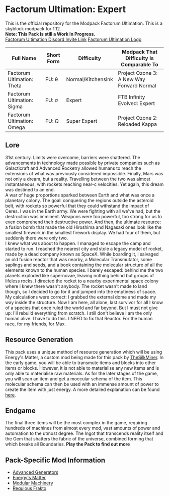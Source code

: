 # Factorum Ultimation: Expert
This is the official repository for the Modpack Factorum Ultimation. This is a skyblock modpack for 1.12. <br/>
**Note: This Pack is still a Work In Progress.** <br/>
[Factorum Ultimation Discord Invite Link](https://discord.gg/GjJCHdr) [Factorum Ultimation Logo](https://github.com/Redfire75369/FactorumUltimation/blob/master/docs/images/Factorum_Ultimation_Logo.png)

| Full Name | Short Form | Difficulty | Modpack  That Difficulty Is Comparable To |
| ---------------- | ----------------- | ------------- | --------------------------------------------------------- |
| Factorum Ultimation: Theta | FU: θ | Normal/Kitchensink | Project Ozone 3: A New Way Forward Normal |
| Factorum Ultimation: Sigma | FU: σ | Expert | FTB Infinity Evolved: Expert |
| Factorum Ultimation: Omega | FU: Ω | Super Expert | Project Ozone 2: Reloaded Kappa |

## Lore
31st century. Limits were overcome, barriers were shattered. The advancements in technology made possible by private
companies such as Galacticraft and Advanced Rocketry allowed humans to reach the extensions of what was previously
considered impossible. Finally, Mars was not only a dream, but a reality. Travelling between the two was almost
instantaneous, with rockets reaching near-c velocities. Yet again, this dream was destined to an end.  
A war of huge proportions sparked between Earth and what was once a planetary colony. The goal: conquering the
regions outside the asteroid belt, with rockets so powerful that they could withstand the impact of Ceres. I was in the Earth
army. We were fighting with all we've had, but the destruction was imminent. Weapons were too powerful, too strong for
us to even comprehend their destructive power. And then, the ultimate resource: a fusion bomb that made the old
Hiroshima and Nagasaki ones look like the smallest firework in the smallest firework display. We had four of them, but
suddenly there were only two. <br/>
I knew what was about to happen. I managed to escape the camp and started to run. I reached the nearest city and stole a
legacy model of rocket, made by a dead company known as SpaceX. While boarding it, I salvaged an old fusion reactor that
was nearby, a Molecular Transmutator, some saplings and seeds, and a book containing the molecular structure of all the
elements known to the human species. I barely escaped: behind me the two planets exploded like supernovae, leaving
nothing behind but groups of lifeless rocks. I directed the rocket to a nearby experimental space colony where I knew
there wasn't anybody. The rocket wasn't made to land though, so I decided to go for it and jumped into the emptiness of
space. My calculations were correct: I grabbed the external dome and made my way inside the structure. Now I am here,
all alone, last survivor for all I know of a species that once ruled the world and far beyond. But I must not give up:
I'll rebuild everything from scratch. I still don't believe I am the only human alive. I have to do this. I NEED to fix
that Reactor. For the human race, for my friends, for Max. <br/>

## Resource Generation
This pack uses a unique method of resource generation which will be using Energy's Matter, a custom mod being made for 
this pack by [TheSilkMiner](https://github.com/TheSilkMiner). In the early game, you will be able to transmute items and 
blocks into other items or blocks. However, it is not able to materialise any new items and is only able to materialise raw materials. 
As for the later stages of the game, you will scan an item and get a moecular schema of the item. This molecular schema can then 
be used with an immense amount of power to create the item with just energy. A more detailed explanation can be found 
[here](https://github.com/Redfire75369/FactorumUltimation/blob/master/docs/Energy's_Matter.md).

## Endgame
The final three items will be the most complex in the game, requiring hundreds of machines from almost every mod, vast 
amounts of power and automation to the utmost degree. The Ingot that transcends reality itself and the Gem that shatters 
the fabric of the universe, combined forming that which breaks all Boundaries. **Play the Pack to find out more**

## Pack-Specific Mod Information
- [Advanced Generators](https://github.com/Redfire75369/FactorumUltimation/blob/master/docs/Advanced_Generators.md)
- [Energy's Matter](https://github.com/Redfire75369/FactorumUltimation/blob/master/docs/Energy's_Matter.md)
- [Modular Machinery](https://github.com/Redfire75369/FactorumUltimation/blob/master/docs/Modular_Machinery.md)
- [Requious Frakto](https://github.com/Redfire75369/FactorumUltimation/blob/master/docs/Requious_Frakto.md)

